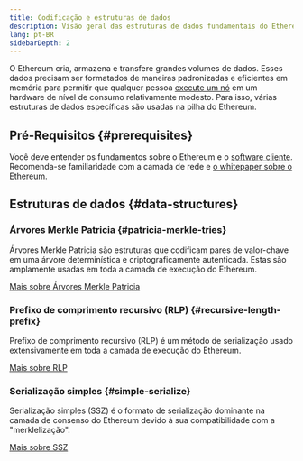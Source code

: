 ```yaml
---
title: Codificação e estruturas de dados
description: Visão geral das estruturas de dados fundamentais do Ethereum
lang: pt-BR
sidebarDepth: 2
---
```


O Ethereum cria, armazena e transfere grandes volumes de dados. Esses dados precisam ser formatados de maneiras padronizadas e eficientes em memória para permitir que qualquer pessoa [execute um nó](/run-a-node/) em um hardware de nível de consumo relativamente modesto. Para isso, várias estruturas de dados específicas são usadas na pilha do Ethereum.

## Pré-Requisitos {#prerequisites}

Você deve entender os fundamentos sobre o Ethereum e o [software cliente](/developers/docs/nodes-and-clients/). Recomenda-se familiaridade com a camada de rede e [o whitepaper sobre o Ethereum](/whitepaper/).

## Estruturas de dados {#data-structures}

### Árvores Merkle Patricia {#patricia-merkle-tries}

Árvores Merkle Patricia são estruturas que codificam pares de valor-chave em uma árvore determinística e criptograficamente autenticada. Estas são amplamente usadas em toda a camada de execução do Ethereum.

[Mais sobre Árvores Merkle Patricia](/developers/docs/data-structures-and-encoding/patricia-merkle-trie)

### Prefixo de comprimento recursivo (RLP) {#recursive-length-prefix}

Prefixo de comprimento recursivo (RLP) é um método de serialização usado extensivamente em toda a camada de execução do Ethereum.

[Mais sobre RLP](/developers/docs/data-structures-and-encoding/rlp)

### Serialização simples {#simple-serialize}

Serialização simples (SSZ) é o formato de serialização dominante na camada de consenso do Ethereum devido à sua compatibilidade com a "merklelização".

[Mais sobre SSZ](/developers/docs/data-structures-and-encoding/ssz)
